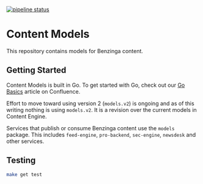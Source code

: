 [![pipeline status](https://gitlab.benzinga.io/benzinga/content-models/badges/master/pipeline.svg)](https://gitlab.benzinga.io/benzinga/content-models/commits/master)


# Content Models
This repository contains models for Benzinga content.

## Getting Started
Content Models is built in Go. To get started with Go, check out our [Go Basics](https://benzinga.atlassian.net/wiki/spaces/DEV/pages/112497925/Go+Basics) article on Confluence.

Effort to move toward using version 2 (`models.v2`) is ongoing and as of this writing nothing is using `models.v2`. It is a revision over the current models in Content Engine.

Services that publish or consume Benzinga content use the `models` package. This includes `feed-engine`, `pro-backend`, `sec-engine`, `newsdesk` and other services.

## Testing
```bash
make get test
```
